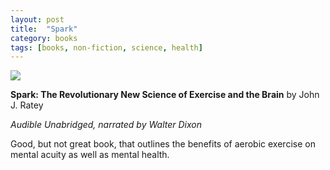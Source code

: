 ```yaml
---
layout: post
title:  "Spark"
category: books
tags: [books, non-fiction, science, health]
---
```


<a target="_blank"  href="https://www.amazon.com/gp/product/B001GAUS6E/ref=as_li_tl?ie=UTF8&camp=1789&creative=9325&creativeASIN=B001GAUS6E&linkCode=as2&tag=42models-20&linkId=8e57a4bccb718d89c9cb1cd0cc77cc2e"><img border="0" src="//ws-na.amazon-adsystem.com/widgets/q?_encoding=UTF8&MarketPlace=US&ASIN=B001GAUS6E&ServiceVersion=20070822&ID=AsinImage&WS=1&Format=_SL160_&tag=42models-20" ></a><img src="//ir-na.amazon-adsystem.com/e/ir?t=42models-20&l=am2&o=1&a=B001GAUS6E" width="1" height="1" border="0" alt="" style="border:none !important; margin:0px !important;" />

**Spark: The Revolutionary New Science of Exercise and the Brain** by John J. Ratey

*Audible Unabridged, narrated by Walter Dixon*

Good, but not great book, that outlines the benefits of aerobic exercise on mental acuity as well as mental health.